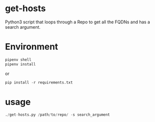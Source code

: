# get-hosts
Python3 script that loops through a Repo to get all the FQDNs and has a search argument.

# Environment
```Python
pipenv shell 
pipenv install
```

or
    
```Python
pip install -r requirements.txt
```


# usage
```Python
./get-hosts.py /path/to/repo/ -s search_argument
```